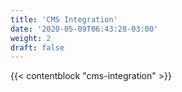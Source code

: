 ```yaml
---
title: 'CMS Integration'
date: '2020-05-09T06:43:28-03:00'
weight: 2
draft: false
---
```


{{< contentblock "cms-integration" >}}
